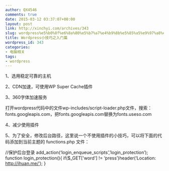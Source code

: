 ```yaml
---
author: QX4546
comments: true
date: 2015-03-12 03:37:07+00:00
layout: post
link: http://xinchyi.com/archives/343
slug: wordpress%e5%b0%8f%e6%8a%80%e5%b7%a7%e4%b9%8b%e5%85%a5%e9%97%a8%e7%af%87
title: Wordpress小技巧之入门篇
wordpress_id: 343
categories:
- 电脑相关
tags:
- wordpress
---
```


1、选用稳定可靠的主机

2、CDN加速，可使用WP Super Cache插件

3、360字体加速服务

打开wordpress代码中的文件wp-includes/script-loader.php文件，搜索：fonts.googleapis.com，把fonts.googleapis.com替换为fonts.useso.com

4、减少使用插件

5、为了安全，修改后台路径，这里说一个不使用插件的小技巧，可以将下面的代码添加到当前主题的 functions.php 文件：

//保护后台登录
add_action(‘login_enqueue_scripts’,’login_protection’);
function login_protection(){
if($_GET['word'] != ‘press’)header(‘Location: http://ihuan.me/’);
}
